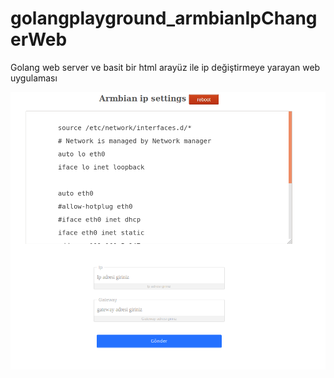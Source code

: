 # golangplayground_armbianIpChangerWeb
Golang web server ve basit bir html arayüz ile ip değiştirmeye yarayan web uygulaması

![armbian_ip](armbian_ip.png)

